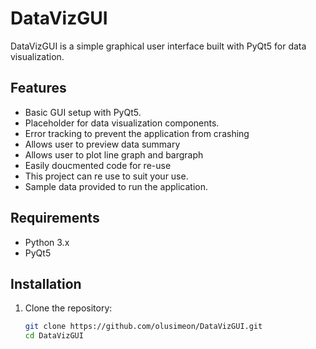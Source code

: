 # DataVizGUI

DataVizGUI is a simple graphical user interface built with PyQt5 for data visualization.

## Features

- Basic GUI setup with PyQt5.
- Placeholder for data visualization components.
- Error tracking to prevent the application from crashing 
- Allows user to preview data summary 
- Allows user to plot line graph and bargraph 
- Easily doucmented code for re-use 
- This project can re use to suit your use. 
- Sample data provided to run the application. 

## Requirements

- Python 3.x
- PyQt5

## Installation

1. Clone the repository:
   ```sh
   git clone https://github.com/olusimeon/DataVizGUI.git
   cd DataVizGUI
